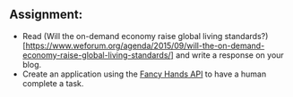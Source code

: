

## Assignment:

* Read (Will the on-demand economy raise global living standards?)[https://www.weforum.org/agenda/2015/09/will-the-on-demand-economy-raise-global-living-standards/] and write a response on your blog.
* Create an application using the [Fancy Hands API](https://www.fancyhands.com/api) to have a human complete a task.
